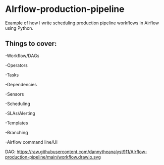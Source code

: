 # AIrflow-production-pipeline
Example of how I write scheduling production pipeline workflows in Airflow using Python.
## Things to cover:
-Workflow/DAGs

-Operators

-Tasks

-Dependencies

-Sensors

-Scheduling

-SLAs/Alerting

-Templates

-Branching

-Airflow command line/UI

DAG:
https://raw.githubusercontent.com/dannytheanalyst911/AIrflow-production-pipeline/main/workflow.drawio.svg
